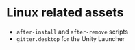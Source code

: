 # Linux related assets

- `after-install` and `after-remove` scripts
- `gitter.desktop` for the Unity Launcher
